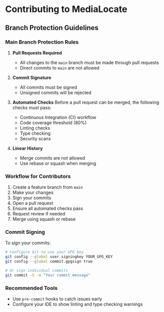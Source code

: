 # Contributing to MediaLocate

## Branch Protection Guidelines

### Main Branch Protection Rules

1. **Pull Requests Required**
   - All changes to the `main` branch must be made through pull requests
   - Direct commits to `main` are not allowed

2. **Commit Signature**
   - All commits must be signed
   - Unsigned commits will be rejected

3. **Automated Checks**
   Before a pull request can be merged, the following checks must pass:
   - Continuous Integration (CI) workflow
   - Code coverage threshold (80%)
   - Linting checks
   - Type checking
   - Security scans

4. **Linear History**
   - Merge commits are not allowed
   - Use rebase or squash when merging

### Workflow for Contributors

1. Create a feature branch from `main`
2. Make your changes
3. Sign your commits
4. Open a pull request
5. Ensure all automated checks pass
6. Request review if needed
7. Merge using squash or rebase

### Commit Signing

To sign your commits:

```bash
# Configure Git to use your GPG key
git config --global user.signingkey YOUR_GPG_KEY
git config --global commit.gpgsign true

# Or sign individual commits
git commit -S -m "Your commit message"
```

### Recommended Tools

- Use `pre-commit` hooks to catch issues early
- Configure your IDE to show linting and type checking warnings
